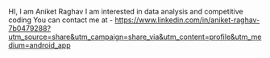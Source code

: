  HI, I am Aniket Raghav
 I am interested in data analysis and competitive coding
 You can contact me at - https://www.linkedin.com/in/aniket-raghav-7b0479288?utm_source=share&utm_campaign=share_via&utm_content=profile&utm_medium=android_app
